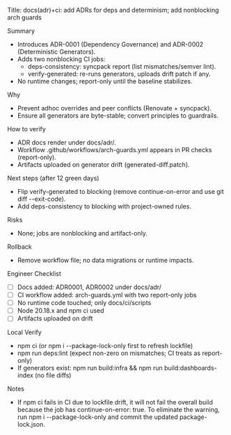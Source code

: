 Title: docs(adr)+ci: add ADRs for deps and determinism; add nonblocking arch guards

Summary
- Introduces ADR-0001 (Dependency Governance) and ADR-0002 (Deterministic Generators).
- Adds two nonblocking CI jobs:
  - deps-consistency: syncpack report (list mismatches/semver lint).
  - verify-generated: re-runs generators, uploads drift patch if any.
- No runtime changes; report-only until the baseline stabilizes.

Why
- Prevent adhoc overrides and peer conflicts (Renovate + syncpack).
- Ensure all generators are byte-stable; convert principles to guardrails.

How to verify
- ADR docs render under docs/adr/.
- Workflow .github/workflows/arch-guards.yml appears in PR checks (report-only).
- Artifacts uploaded on generator drift (generated-diff.patch).

Next steps (after 12 green days)
- Flip verify-generated to blocking (remove continue-on-error and use git diff --exit-code).
- Add deps-consistency to blocking with project-owned rules.

Risks
- None; jobs are nonblocking and artifact-only.

Rollback
- Remove workflow file; no data migrations or runtime impacts.

Engineer Checklist
- [ ] Docs added: ADR0001, ADR0002 under docs/adr/
- [ ] CI workflow added: arch-guards.yml with two report-only jobs
- [ ] No runtime code touched; only docs/ci/scripts
- [ ] Node 20.18.x and npm ci used
- [ ] Artifacts uploaded on drift

Local Verify
- npm ci (or npm i --package-lock-only first to refresh lockfile)
- npm run deps:lint (expect non-zero on mismatches; CI treats as report-only)
- If generators exist: npm run build:infra && npm run build:dashboards-index (no file diffs)

Notes
- If npm ci fails in CI due to lockfile drift, it will not fail the overall build because the job has continue-on-error: true. To eliminate the warning, run npm i --package-lock-only and commit the updated package-lock.json.
